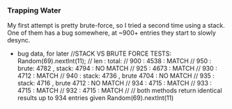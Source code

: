 
### Trapping Water

My first attempt is pretty brute-force, so I tried a second time using a stack. One of them has a bug somewhere, at ~900+ entries they start to slowly desync.

* bug data, for later
//STACK VS BRUTE FORCE TESTS: Random(69).nextInt(11);
    // len : total: 
    // 900 : 4538 : MATCH
    // 950 : brute: 4782 , stack: 4794 : NO MATCH
    // 925 : 4673 : MATCH
    // 930 : 4712 : MATCH
    // 940 : stack: 4736 , brute 4704 : NO MATCH
    // 935 : stack: 4716 , brute 4712 : NO MATCH
    // 934 : 4715 : MATCH
    // 933 : 4715 : MATCH
    // 932 : 4715 : MATCH
    //
    // both methods return identical results up to 934 entries given Random(69).nextInt(11)
